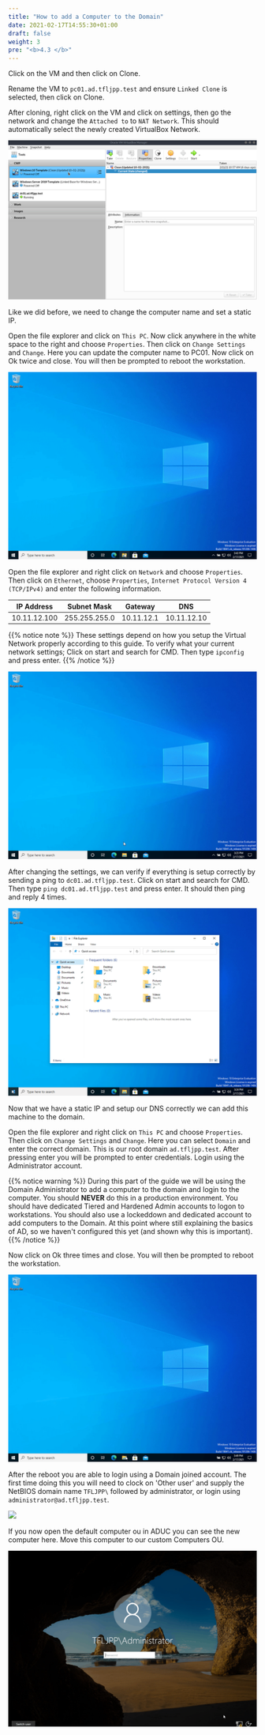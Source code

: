 ```yaml
---
title: "How to add a Computer to the Domain"
date: 2021-02-17T14:55:30+01:00
draft: false
weight: 3
pre: "<b>4.3 </b>"
---
```


Click on the VM and then click on Clone.

Rename the VM to `pc01.ad.tfljpp.test` and ensure `Linked Clone` is selected, then click on Clone.

After cloning, right click on the VM and click on settings, then go the network and change the `Attached to` to `NAT Network`. This should automatically select the newly created VirtualBox Network.

![](create_new_pc.gif)

Like we did before, we need to change the computer name and set a static IP.

Open the file explorer and click on `This PC`. Now click anywhere in the white space to the right and choose `Properties`. Then click on `Change Settings` and `Change`. Here you can update the computer name to PC01. Now click on Ok twice and close. You will then be prompted to reboot the workstation.

![](rename_pc.gif)

Open the file explorer and right click on `Network` and choose `Properties`.
Then click on `Ethernet`, choose `Properties`, `Internet Protocol Version 4 (TCP/IPv4)` and enter the following information.

| IP Address   | Subnet Mask   | Gateway    | DNS         |
| ------------ | ------------- | ---------- | ----------- |
| 10.11.12.100 | 255.255.255.0 | 10.11.12.1 | 10.11.12.10 |

{{% notice note %}}
These settings depend on how you setup the Virtual Network properly according to this guide. To verify what your current network settings; Click on start and search for CMD. Then type `ipconfig` and press enter.
{{% /notice %}}

![](network_settings.gif)

After changing the settings, we can verify if everything is setup correctly by sending a ping to `dc01.ad.tfljpp.test`.
Click on start and search for CMD. Then type `ping dc01.ad.tfljpp.test` and press enter. It should then ping and reply 4 times.

![](test_network_settings.gif)

Now that we have a static IP and setup our DNS correctly we can add this machine to the domain.

Open the file explorer and right click on `This PC` and choose `Properties`. Then click on `Change Settings` and `Change`. Here you can select `Domain` and enter the correct domain. This is our root domain `ad.tfljpp.test`. After pressing enter you will be prompted to enter credentials. Login using the Administrator account.

{{% notice warning %}}
During this part of the guide we will be using the Domain Administrator to add a computer to the domain and login to the computer. You should **NEVER** do this in a production environment. You should have dedicated Tiered and Hardened Admin accounts to logon to workstations. You should also use a lockeddown and dedicated account to add computers to the Domain. At this point where still explaining the basics of AD, so we haven't configured this yet (and shown why this is important).
{{% /notice %}}

Now click on Ok three times and close. You will then be prompted to reboot the workstation.

![](add_pc_to_domain.gif)

After the reboot you are able to login using a Domain joined account. The first time doing this you will need to clock on 'Other user' and supply the NetBIOS domain name `TFLJPP\` followed by administrator, or login using `administrator@ad.tfljpp.test`.

![](logon_into_domain.gif)

If you now open the default computer ou in ADUC you can see the new computer here. Move this computer to our custom Computers OU.

![](move_from_default_ou.gif)
